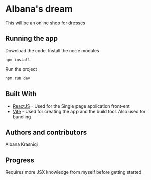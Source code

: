 # Albana's dream

This will be an online shop for dresses


## Running the app
Download the code.
Install the node modules

    npm install

Run the project

    npm run dev

## Built With

  - [ReactJS](https://reactjs.org/) - Used for the Single page application front-ent
  - [Vite](https://vitejs.dev/) - Used for creating the app and the build tool. Also used for bundling


## Authors and contributors
Albana Krasniqi

## Progress
Requires more JSX knowledge from myself before getting started